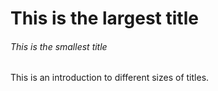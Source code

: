 # This is the largest title
###### This is the smallest title

This is an introduction to different sizes of titles.
